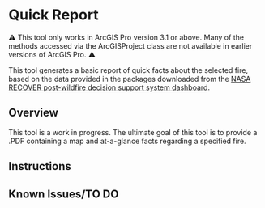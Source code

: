 
# Quick Report

:warning: This tool only works in ArcGIS Pro version 3.1 or above. Many of the methods accessed via the ArcGISProject class are not available in earlier versions of ArcGIS Pro. :warning:

This tool generates a basic report of quick facts about the selected fire, based on the data provided in the packages downloaded from the [NASA RECOVER post-wildfire decision support system dashboard](https://www.arcgis.com/apps/dashboards/19af90a8bc5d41188ed855d249bc1c72).

## Overview

This tool is a work in progress. The ultimate goal of this tool is to provide a .PDF containing a map and at-a-glance facts regarding a specified fire. 

## Instructions

## Known Issues/TO DO

